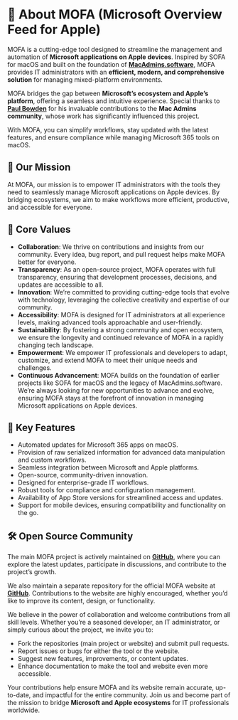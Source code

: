 # 📖 About <span class="gradient-title">MOFA</span> (Microsoft Overview Feed for Apple)

<span class="gradient-title">MOFA</span> is a cutting-edge tool designed to streamline the management and automation of **Microsoft applications on Apple devices**. Inspired by SOFA for macOS and built on the foundation of [**MacAdmins.software**](https://macadmins.software), <span class="gradient-title">MOFA</span> provides IT administrators with an **efficient, modern, and comprehensive solution** for managing mixed-platform environments.

<span class="gradient-title">MOFA</span> bridges the gap between **Microsoft’s ecosystem and Apple’s platform**, offering a seamless and intuitive experience. Special thanks to [**Paul Bowden**](https://github.com/pbowden-msft) for his invaluable contributions to the **Mac Admins community**, whose work has significantly influenced this project.

With <span class="gradient-title">MOFA</span>, you can simplify workflows, stay updated with the latest features, and ensure compliance while managing Microsoft 365 tools on macOS.


## 🌟 Our Mission
At <span class="gradient-title">MOFA</span>, our mission is to empower IT administrators with the tools they need to seamlessly manage Microsoft applications on Apple devices. By bridging ecosystems, we aim to make workflows more efficient, productive, and accessible for everyone.



## 🤝 Core Values

- **Collaboration**: We thrive on contributions and insights from our community. Every idea, bug report, and pull request helps make <span class="gradient-title">MOFA</span> better for everyone.
- **Transparency**: As an open-source project, <span class="gradient-title">MOFA</span> operates with full transparency, ensuring that development processes, decisions, and updates are accessible to all.
- **Innovation**: We’re committed to providing cutting-edge tools that evolve with technology, leveraging the collective creativity and expertise of our community.
- **Accessibility**: <span class="gradient-title">MOFA</span> is designed for IT administrators at all experience levels, making advanced tools approachable and user-friendly.
- **Sustainability**: By fostering a strong community and open ecosystem, we ensure the longevity and continued relevance of <span class="gradient-title">MOFA</span> in a rapidly changing tech landscape.
- **Empowerment**: We empower IT professionals and developers to adapt, customize, and extend <span class="gradient-title">MOFA</span> to meet their unique needs and challenges.
- **Continuous Advancement**: <span class="gradient-title">MOFA</span> builds on the foundation of earlier projects like SOFA for macOS and the legacy of MacAdmins.software. We’re always looking for new opportunities to advance and evolve, ensuring <span class="gradient-title">MOFA</span> stays at the forefront of innovation in managing Microsoft applications on Apple devices.


## 🚀 Key Features
- Automated updates for Microsoft 365 apps on macOS.
- Provision of raw serialized information for advanced data manipulation and custom workflows.
- Seamless integration between Microsoft and Apple platforms.
- Open-source, community-driven innovation.
- Designed for enterprise-grade IT workflows.
- Robust tools for compliance and configuration management.
- Availability of App Store versions for streamlined access and updates.
- Support for mobile devices, ensuring compatibility and functionality on the go.


## 🛠️ Open Source Community

The main <span class="gradient-title">MOFA</span> project is actively maintained on [**GitHub**](https://github.com/cocopuff2u/mofa), where you can explore the latest updates, participate in discussions, and contribute to the project’s growth.

We also maintain a separate repository for the official <span class="gradient-title">MOFA</span> website at [**GitHub**](https://github.com/cocopuff2u/mofa_website). Contributions to the website are highly encouraged, whether you’d like to improve its content, design, or functionality.

We believe in the power of collaboration and welcome contributions from all skill levels. Whether you’re a seasoned developer, an IT administrator, or simply curious about the project, we invite you to:
- Fork the repositories (main project or website) and submit pull requests.
- Report issues or bugs for either the tool or the website.
- Suggest new features, improvements, or content updates.
- Enhance documentation to make the tool and website even more accessible.

Your contributions help ensure <span class="gradient-title">MOFA</span> and its website remain accurate, up-to-date, and impactful for the entire community. Join us and become part of the mission to bridge **Microsoft and Apple ecosystems** for IT professionals worldwide.